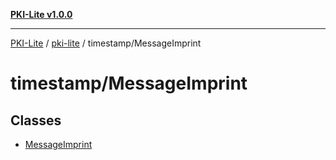[**PKI-Lite v1.0.0**](../../../README.md)

---

[PKI-Lite](../../../README.md) / [pki-lite](../../README.md) / timestamp/MessageImprint

# timestamp/MessageImprint

## Classes

- [MessageImprint](classes/MessageImprint.md)
